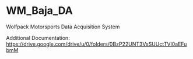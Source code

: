 # WM_Baja_DA
Wolfpack Motorsports Data Acquisition System

Additional Documentation: https://drive.google.com/drive/u/0/folders/0BzP22UNT3VsSUUctTVl0aEFubmM

